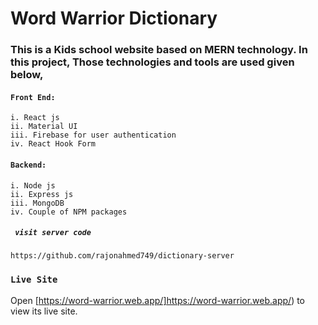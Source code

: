 
# Word Warrior Dictionary

### This is a Kids school website based on MERN technology. In this project, Those technologies and tools are used given below,

#### `Front End:`
    i. React js
    ii. Material UI
    iii. Firebase for user authentication
    iv. React Hook Form

#### `Backend: `
    i. Node js
    ii. Express js
    iii. MongoDB
    iv. Couple of NPM packages

##### ` visit server code`
    https://github.com/rajonahmed749/dictionary-server


<!-- 
Open [https://github.com/rajonahmed749/dictionary-server](https://github.com/rajonahmed749/dictionary-server) to view its server side code


 -->


### `Live Site`

Open [https://word-warrior.web.app/]https://word-warrior.web.app/) to view its live site.
